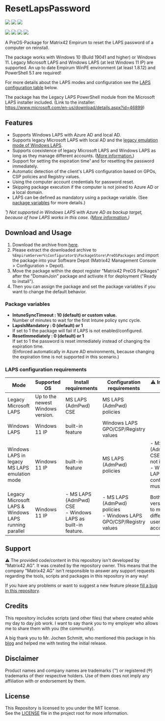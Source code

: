 # ResetLapsPassword

<!-- Name des Repositories muss immer klein geschrieben werden. -->
<a href="https://github.com/htcfreek/preos-resetlapspassword/releases"><img src="https://img.shields.io/github/release/htcfreek/preos-resetlapspassword?label=stable+release"/></a> <a href="https://github.com/htcfreek/preos-resetlapspassword/releases/latest"><img src="https://img.shields.io/github/release/htcfreek/preos-resetlapspassword?include_prereleases&label=latest+release"/></a> <a href="LICENSE.md"><img src="https://img.shields.io/github/license/htcfreek/preos-resetlapspassword" /></a>

<a href="https://github.com/htcfreek/preos-resetlapspassword/releases"><img src="https://img.shields.io/github/downloads/htcfreek/preos-resetlapspassword/total?label=Downloads"/></a> <a href="https://github.com/htcfreek/preos-resetlapspassword/stargazers"><img src="https://img.shields.io/github/stars/htcfreek/preos-resetlapspassword" /></a> <a href="https://github.com/htcfreek/preos-resetlapspassword/watchers"><img src="https://img.shields.io/github/watchers/htcfreek/preos-resetlapspassword" /></a> <a href="https://github.com/htcfreek/preos-resetlapspassword/network/members"><img src="https://img.shields.io/github/forks/htcfreek/preos-resetlapspassword" /></a>

A PreOS-Package for Matrix42 Empirum to reset the LAPS password of a computer on reinstall.

The package works with Windows 10 (Build 19041 and higher) or Windows 11. Legacy Microsoft LAPS and Windows LAPS (at lest Windows 11 IP) are supported. An up to date Empirum WinPE environment (at least 1.8.12) and PowerShell 5.1 are required!

For more details about the LAPS modes and configuration see the [LAPS configuration table](#LAPS-configuration-requirements) below.

The package has the Legacy LAPS PowerShell module from the Microsoft LAPS installer included. (Link to the installer: <https://www.microsoft.com/en-us/download/details.aspx?id=46899>)

## Features

- Supports Windows LAPS with Azure AD and local AD.
- Supports legacy Microsoft LAPS with local AD and the [legacy emulation mode of Windows LAPS](https://learn.microsoft.com/windows-server/identity/laps/laps-scenarios-legacy).
- Supports coexistence of legacy Microsoft LAPS and Windows LAPS as long as they manage different accounts. ([More information.](https://github.com/MicrosoftDocs/windowsserverdocs/issues/6961#issuecomment-1382908222))
- Support for setting the expiration time¹ and for resetting the password immediately.
- Automatic detection of the client's LAPS configuration based on GPOs, CSP policies and Registry values.
- Using the computer account credentials for password reset.
- Skipping package execution if the computer is not joined to Azure AD or a local domain.
- LAPS can be defined as mandatory using a package variable. (See [package variables](#package-variables) for more details.)

_¹) Not supported in Windows LAPS with Azure AD as backup target, because of how LAPS works in this case. ([More information.](https://learn.microsoft.com/windows-server/identity/laps/laps-scenarios-azure-active-directory#rotate-the-password))_

## Download and Usage

1. Download the archive from [here](http://github.com/htcfreek/PreOS-ResetLapsPassword/releases).
2. Please extract the downloaded archive to `%EmpirumServer%\Configurator$\PackageStore\PreOSPackages` and import the package into your Software Depot (Matrix42 Management Console > Configuration > Depot).
3. Move the package within the depot register "Matrix42 PreOS Packages" after the "DomainJoin" package and activate it for deployment ("Ready to install").
4. Then you can assign the package and set the package variables if you want to change the default behavior.

### Package variables

- **IntuneSyncTimeout : 10 (default) or custom value.**
    <br />Number of minutes to wait for the first Intune policy sync cycle.
- **LapsIsMandatory : 0 (default) or 1**
    <br />If set to 1 the package will fail if LAPS is not enabled/configured.
- **ResetImmediately : 0 (default) or 1**
    <br />If set to 1 the password is reset immediately instead of changing the expiration time.
    <br />(Enforced automatically in Azure AD environments, because changing the expiration time is not supported in this scenario.)

### LAPS configuration requirements

Mode | Supported OS | Install requirements | Configuration requirements | ⚠ Important ⚠
------------ | ------------- | ------------- | ------------- | -------------
Legacy Microsoft LAPS | Up to the newest Windows version. | MS LAPS (AdmPwd) CSE | MS LAPS (AdmPwd) policies |
Windows LAPS | Windows 11 IP | built-in feature | Windows LAPS GPO/CSP/Registry values |
Windows LAPS in legacy MS LAPS emulation mode | Windows 11 IP | built-in feature | MS LAPS (AdmPwd) policies | - MS LAPS (AdmPwd) CSE must not installed.<br />- Windows LAPS configuration must not set.
Legacy Microsoft LAPS & Windows LAPS running parallel |  Windows 11 IP | - MS LAPS (AdmPwd) CSE<br />- Windows LAPS as built-in feature. | - MS LAPS (AdmPwd) policies<br />- Windows LAPS GPO/CSP/Registry values | Both LAPS version have to manage different user accounts.

## Support

⚠ The provided code/content in this repository isn't developed by "Matrix42 AG". It was created by the repository owner. This means that the company "Matrix42 AG" isn't responsible to answer any support requests regarding the tools, scripts and packages in this repository in any way!

If you have any problems or want to suggest a new feature please [fill a bug in this repository](https://github.com/htcfreek/PreOS-ResetLapsPassword/issues/new).

## Credits

This repository includes scripts (and other files) that where created while my day to day job work. I want to say thank you to my employer who allows me to share them with you (the community).

A big thank you to Mr. Jochen Schmitt, who mentioned this package in his [blog](https://www.wpm-blog.de/) and helped me with testing the initial release.

## Disclaimer

Product names and company names are trademarks (™) or registered (®) trademarks of their respective holders. Use of them does not imply any affiliation with or endorsement by them.

## License

This Repository is licensed to you under the MIT license.<br />
See the [LICENSE](LICENSE.md) file in the project root for more information.
